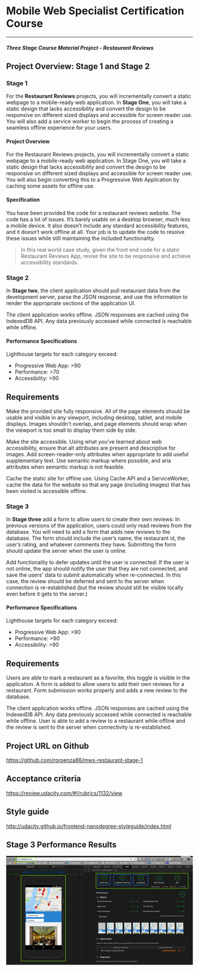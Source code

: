 # Mobile Web Specialist Certification Course

---

#### _Three Stage Course Material Project - Restaurant Reviews_

## Project Overview: Stage 1 and Stage 2

### Stage 1

For the **Restaurant Reviews** projects, you will incrementally convert a static webpage to a mobile-ready web application. In **Stage One**, you will take a static design that lacks accessibility and convert the design to be responsive on different sized displays and accessible for screen reader use. You will also add a service worker to begin the process of creating a seamless offline experience for your users.

#### Project Overview

For the Restaurant Reviews projects, you will incrementally convert a static webpage to a mobile-ready web application. In Stage One, you will take a static design that lacks accessibility and convert the design to be responsive on different sized displays and accessible for screen reader use. You will also begin converting this to a Progressive Web Application by caching some assets for offline use.

#### Specification

You have been provided the code for a restaurant reviews website. The code has a lot of issues. It’s barely usable on a desktop browser, much less a mobile device. It also doesn’t include any standard accessibility features, and it doesn’t work offline at all. Your job is to update the code to resolve these issues while still maintaining the included functionality.

> In this real world case study, given the front end code for a static Restaurant Reviews App, revise the site to be responsive and achieve accessibility standards.

### Stage 2

In **Stage two**, the client application should pull restaurant data from the development server, parse the JSON response, and use the information to render the appropriate sections of the application UI.

The client application works offline. JSON responses are cached using the IndexedDB API. Any data previously accessed while connected is reachable while offline.

#### Performance Specifications

Lighthouse targets for each category exceed:

- Progressive Web App: >90
- Performance: >70
- Accessibility: >90

## Requirements

Make the provided site fully responsive. All of the page elements should be usable and visible in any viewport, including desktop, tablet, and mobile displays. Images shouldn't overlap, and page elements should wrap when the viewport is too small to display them side by side.

Make the site accessible. Using what you've learned about web accessibility, ensure that alt attributes are present and descriptive for images. Add screen-reader-only attributes when appropriate to add useful supplementary text. Use semantic markup where possible, and aria attributes when semantic markup is not feasible.

Cache the static site for offline use. Using Cache API and a ServiceWorker, cache the data for the website so that any page (including images) that has been visited is accessible offline.

### Stage 3

In **Stage three** add a form to allow users to create their own reviews: In previous versions of the application, users could only read reviews from the database. You will need to add a form that adds new reviews to the database. The form should include the user’s name, the restaurant id, the user’s rating, and whatever comments they have. Submitting the form should update the server when the user is online.

Add functionality to defer updates until the user is connected: If the user is not online, the app should notify the user that they are not connected, and save the users' data to submit automatically when re-connected. In this case, the review should be deferred and sent to the server when connection is re-established (but the review should still be visible locally even before it gets to the server.)

#### Performance Specifications

Lighthouse targets for each category exceed:

- Progressive Web App: >90
- Performance: >90
- Accessibility: >90

## Requirements

Users are able to mark a restaurant as a favorite, this toggle is visible in the application. A form is added to allow users to add their own reviews for a restaurant. Form submission works properly and adds a new review to the database.

The client application works offline. JSON responses are cached using the IndexedDB API. Any data previously accessed while connected is reachable while offline. User is able to add a review to a restaurant while offline and the review is sent to the server when connectivity is re-established.

## Project URL on Github

https://github.com/rproenza86/mws-restaurant-stage-1

## Acceptance criteria

https://review.udacity.com/#!/rubrics/1132/view

## Style guide

http://udacity.github.io/frontend-nanodegree-styleguide/index.html

## Stage 3 Performance Results

![lighthouse](audits/lighthouse-chromioum-audit-08082018.png)
